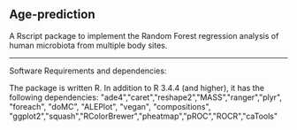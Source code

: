  Age-prediction
 -----------------------
 A Rscript package to implement the Random Forest regression analysis of human microbiota from multiple body sites.

------------------------
Software Requirements and dependencies:

The package is written R. In addition to R 3.4.4 (and higher), it has the following dependencies:
 "ade4","caret","reshape2","MASS","ranger","plyr",  "foreach", "doMC", "ALEPlot", "vegan", "compositions", "ggplot2","squash","RColorBrewer","pheatmap","pROC","ROCR","caTools" 

